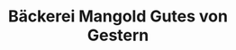 ---
title: "Bäckerei Mangold Gutes von Gestern"
url: /dornbirn/baeckerei-mangold-gutes-von-gestern/
shop: Bäckerei
---